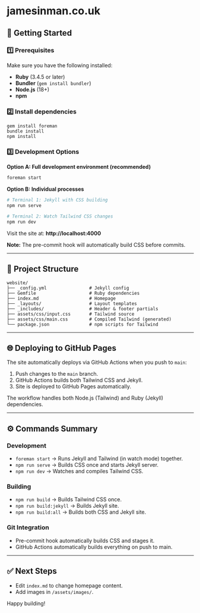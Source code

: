 # jamesinman.co.uk

## 🚀 Getting Started

### 1️⃣ Prerequisites
Make sure you have the following installed:
- **Ruby** (3.4.5 or later)
- **Bundler** (`gem install bundler`)
- **Node.js** (18+)
- **npm**

### 2️⃣ Install dependencies

    gem install foreman
    bundle install
    npm install

### 3️⃣ Development Options

**Option A: Full development environment (recommended)**
```bash
foreman start
```

**Option B: Individual processes**
```bash
# Terminal 1: Jekyll with CSS building
npm run serve

# Terminal 2: Watch Tailwind CSS changes
npm run dev
```

Visit the site at: **http://localhost:4000**

**Note:** The pre-commit hook will automatically build CSS before commits.

---

## 📂 Project Structure

    website/
    ├── _config.yml                # Jekyll config
    ├── Gemfile                    # Ruby dependencies
    ├── index.md                   # Homepage
    ├── _layouts/                  # Layout templates
    ├── _includes/                 # Header & footer partials
    ├── assets/css/input.css       # Tailwind source
    ├── assets/css/main.css        # Compiled Tailwind (generated)
    └── package.json               # npm scripts for Tailwind

---

## 🌐 Deploying to GitHub Pages

The site automatically deploys via GitHub Actions when you push to `main`:

1. Push changes to the `main` branch.
2. GitHub Actions builds both Tailwind CSS and Jekyll.
3. Site is deployed to GitHub Pages automatically.

The workflow handles both Node.js (Tailwind) and Ruby (Jekyll) dependencies.

---

## ⚙️ Commands Summary

### Development
- `foreman start` → Runs Jekyll and Tailwind (in watch mode) together.
- `npm run serve` → Builds CSS once and starts Jekyll server.
- `npm run dev` → Watches and compiles Tailwind CSS.

### Building
- `npm run build` → Builds Tailwind CSS once.
- `npm run build:jekyll` → Builds Jekyll site.
- `npm run build:all` → Builds both CSS and Jekyll site.

### Git Integration
- Pre-commit hook automatically builds CSS and stages it.
- GitHub Actions automatically builds everything on push to main.

---

## ✅ Next Steps

- Edit `index.md` to change homepage content.
- Add images in `/assets/images/`.

Happy building!
